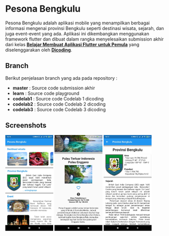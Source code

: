 # Pesona Bengkulu
 Pesona Bengkulu adalah aplikasi mobile yang menampilkan berbagai informasi mengenai provinsi Bengkulu seperti destinasi wisata, sejarah, dan juga event-event yang ada. Aplikasi ini dikembangkan menggunakan framework flutter dan dibuat dalam rangka menyelesaikan submission akhir dari kelas <a href="https://www.dicoding.com/academies/159" ><b>Belajar Membuat Aplikasi Flutter untuk Pemula</b></a> yang diselenggarakan oleh <a href="https://www.dicoding.com/" ><b>Dicoding</b></a>.


## Branch
Berikut penjelasan branch yang ada pada repository :
* **master** : Source code submission akhir
* **learn** : Source code playground
* **codelab1** : Source code Codelab 1 dicoding
* **codelab2** : Source code Codelab 2 dicoding
* **codelab3** : Source code Codelab 3 dicoding

## Screenshots
[<img src="screenshots/home_page.jpg" alt="Home page" width="30%" />](screenshots/home_page.jpg)
[<img src="screenshots/destination_details.jpg" alt="Destination details" width="30%" />](screenshots/destination_details.jpg)
[<img src="screenshots/provinsi_bengkulu.jpg" alt="Provinsi Bengkulu" width="30%" />](screenshots/provinsi_bengkulu.jpg)
